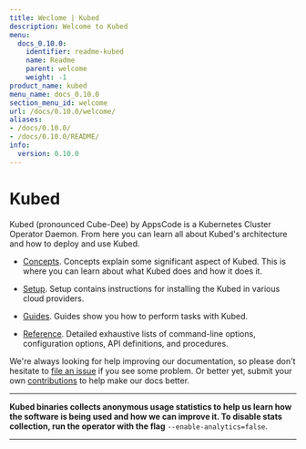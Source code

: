 ```yaml
---
title: Weclome | Kubed
description: Welcome to Kubed
menu:
  docs_0.10.0:
    identifier: readme-kubed
    name: Readme
    parent: welcome
    weight: -1
product_name: kubed
menu_name: docs_0.10.0
section_menu_id: welcome
url: /docs/0.10.0/welcome/
aliases:
- /docs/0.10.0/
- /docs/0.10.0/README/
info:
  version: 0.10.0
---
```


# Kubed
Kubed (pronounced Cube-Dee) by AppsCode is a Kubernetes Cluster Operator Daemon. From here you can learn all about Kubed's architecture and how to deploy and use Kubed.

- [Concepts](/docs/0.10.0/concepts/). Concepts explain some significant aspect of Kubed. This is where you can learn about what Kubed does and how it does it.

- [Setup](/docs/0.10.0/setup/). Setup contains instructions for installing
  the Kubed in various cloud providers.

- [Guides](/docs/0.10.0/guides/). Guides show you how to perform tasks with Kubed.

- [Reference](/docs/0.10.0/reference/). Detailed exhaustive lists of
command-line options, configuration options, API definitions, and procedures.

We're always looking for help improving our documentation, so please don't hesitate to [file an issue](https://github.com/appscode/kubed/issues/new) if you see some problem. Or better yet, submit your own [contributions](/docs/0.10.0/CONTRIBUTING) to help
make our docs better.

---

**Kubed binaries collects anonymous usage statistics to help us learn how the software is being used and how we can improve it. To disable stats collection, run the operator with the flag** `--enable-analytics=false`.

---
